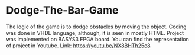 # Dodge-The-Bar-Game
The logic of the game is to dodge obstacles by moving the object. Coding was done in VHDL language, although, it is seen in mostly HTML. Project was implemented on BASYS3 FPGA board. You can find the representation of project in Youtube.
Link: https://youtu.be/NX8BHTh25c8

